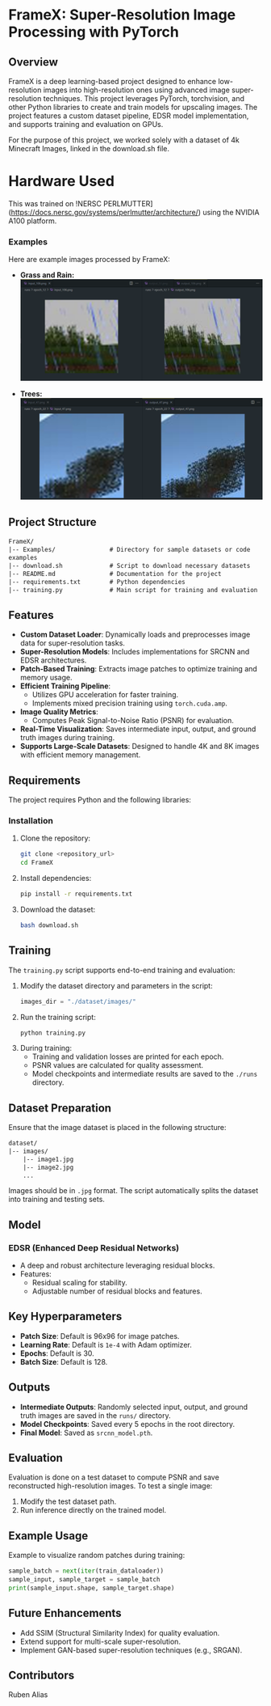 # FrameX: Super-Resolution Image Processing with PyTorch

## Overview

FrameX is a deep learning-based project designed to enhance low-resolution images into high-resolution ones using advanced image super-resolution techniques. This project leverages PyTorch, torchvision, and other Python libraries to create and train models for upscaling images. The project features a custom dataset pipeline, EDSR model implementation, and supports training and evaluation on GPUs.

For the purpose of this project, we worked solely with a dataset of 4k Minecraft Images, linked in the download.sh file.

# Hardware Used

This was trained on !NERSC PERLMUTTER](https://docs.nersc.gov/systems/perlmutter/architecture/) using the NVIDIA A100 platform.

### Examples
Here are example images processed by FrameX:

- **Grass and Rain:**
  ![Input Example](Examples/image.png)

- **Trees:**
  ![Output Example](Examples/image2.png)

## Project Structure

```
FrameX/
|-- Examples/               # Directory for sample datasets or code examples
|-- download.sh             # Script to download necessary datasets
|-- README.md               # Documentation for the project
|-- requirements.txt        # Python dependencies
|-- training.py             # Main script for training and evaluation
```

## Features

- **Custom Dataset Loader**: Dynamically loads and preprocesses image data for super-resolution tasks.
- **Super-Resolution Models**: Includes implementations for SRCNN and EDSR architectures.
- **Patch-Based Training**: Extracts image patches to optimize training and memory usage.
- **Efficient Training Pipeline**:
  - Utilizes GPU acceleration for faster training.
  - Implements mixed precision training using `torch.cuda.amp`.
- **Image Quality Metrics**:
  - Computes Peak Signal-to-Noise Ratio (PSNR) for evaluation.
- **Real-Time Visualization**: Saves intermediate input, output, and ground truth images during training.
- **Supports Large-Scale Datasets**: Designed to handle 4K and 8K images with efficient memory management.

## Requirements

The project requires Python and the following libraries:

### Installation

1. Clone the repository:
   ```bash
   git clone <repository_url>
   cd FrameX
   ```
2. Install dependencies:
   ```bash
   pip install -r requirements.txt
   ```
3. Download the dataset:
   ```bash
   bash download.sh
   ```

## Training

The `training.py` script supports end-to-end training and evaluation:

1. Modify the dataset directory and parameters in the script:
   ```python
   images_dir = "./dataset/images/"
   ```
2. Run the training script:
   ```bash
   python training.py
   ```
3. During training:
   - Training and validation losses are printed for each epoch.
   - PSNR values are calculated for quality assessment.
   - Model checkpoints and intermediate results are saved to the `./runs` directory.

## Dataset Preparation

Ensure that the image dataset is placed in the following structure:

```
dataset/
|-- images/
    |-- image1.jpg
    |-- image2.jpg
    ...
```

Images should be in `.jpg` format. The script automatically splits the dataset into training and testing sets.

## Model

### EDSR (Enhanced Deep Residual Networks)

- A deep and robust architecture leveraging residual blocks.
- Features:
  - Residual scaling for stability.
  - Adjustable number of residual blocks and features.

## Key Hyperparameters

- **Patch Size**: Default is 96x96 for image patches.
- **Learning Rate**: Default is `1e-4` with Adam optimizer.
- **Epochs**: Default is 30.
- **Batch Size**: Default is 128.

## Outputs

- **Intermediate Outputs**: Randomly selected input, output, and ground truth images are saved in the `runs/` directory.
- **Model Checkpoints**: Saved every 5 epochs in the root directory.
- **Final Model**: Saved as `srcnn_model.pth`.

## Evaluation

Evaluation is done on a test dataset to compute PSNR and save reconstructed high-resolution images. To test a single image:

1. Modify the test dataset path.
2. Run inference directly on the trained model.

## Example Usage

Example to visualize random patches during training:

```python
sample_batch = next(iter(train_dataloader))
sample_input, sample_target = sample_batch
print(sample_input.shape, sample_target.shape)
```

## Future Enhancements

- Add SSIM (Structural Similarity Index) for quality evaluation.
- Extend support for multi-scale super-resolution.
- Implement GAN-based super-resolution techniques (e.g., SRGAN).

## Contributors

Ruben Alias

